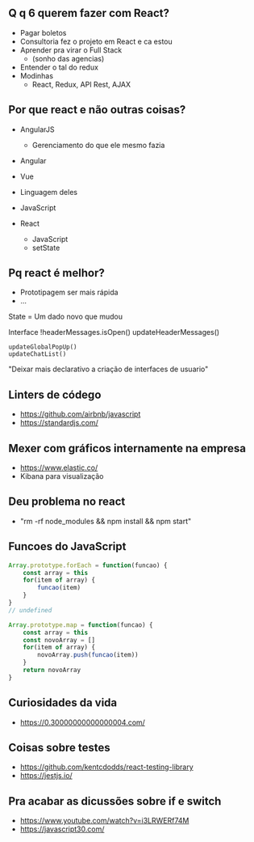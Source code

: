 ## Q q 6 querem fazer com React?
- Pagar boletos
- Consultoria fez o projeto em React e ca estou
- Aprender pra virar o Full Stack
    - (sonho das agencias)
- Entender o tal do redux 
- Modinhas 
    - React, Redux, API Rest, AJAX

## Por que react e não outras coisas?
- AngularJS
    - Gerenciamento do que ele mesmo fazia
- Angular 
- Vue 
- Linguagem deles
- JavaScript 

- React 
    - JavaScript
    - setState 



## Pq react é melhor?
- Prototipagem ser mais rápida
- ...


State = Um dado novo que mudou


Interface
    !headerMessages.isOpen()
    updateHeaderMessages()

    updateGlobalPopUp()
    updateChatList()

"Deixar mais declarativo a
criação de interfaces de usuario" 



## Linters de códego
- https://github.com/airbnb/javascript
- https://standardjs.com/

## Mexer com gráficos internamente na empresa
- https://www.elastic.co/
- Kibana para visualização 


## Deu problema no react
- "rm -rf node_modules && npm install && npm start"

## Funcoes do JavaScript
```js
Array.prototype.forEach = function(funcao) {
    const array = this
    for(item of array) {
        funcao(item)
    }
}
// undefined

Array.prototype.map = function(funcao) {
    const array = this
    const novoArray = []
    for(item of array) {
        novoArray.push(funcao(item))
    }
    return novoArray
} 
```

## Curiosidades da vida
- https://0.30000000000000004.com/


## Coisas sobre testes
- https://github.com/kentcdodds/react-testing-library
- https://jestjs.io/

## Pra acabar as dicussões sobre if e switch
- https://www.youtube.com/watch?v=i3LRWERf74M
- https://javascript30.com/